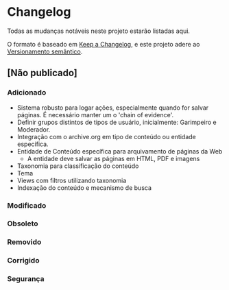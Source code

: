 # Changelog

Todas as mudanças notáveis neste projeto estarão listadas aqui.

O formato é baseado em [Keep a Changelog](https://keepachangelog.com/en/1.0.0/),
e este projeto adere ao [Versionamento semântico](https://semver.org/spec/v2.0.0.html).

## [Não publicado]

### Adicionado

- Sistema robusto para logar ações, especialmente quando for salvar páginas. É necessário manter um
  o 'chain of evidence'.
- Definir grupos distintos de tipos de usuário, inicialmente: Garimpeiro e Moderador.
- Integração com o archive.org em tipo de conteúdo ou entidade específica.
- Entidade de Conteúdo específica para arquivamento de páginas da Web
  - A entidade deve salvar as páginas em HTML, PDF e imagens
- Taxonomia para classificação do conteúdo
- Tema
- Views com filtros utilizando taxonomia
- Indexação do conteúdo e mecanismo de busca

### Modificado

### Obsoleto

### Removido

### Corrigido

### Segurança
